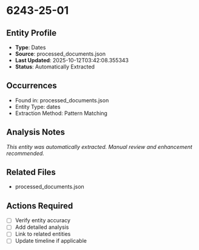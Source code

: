 # 6243-25-01

## Entity Profile
- **Type**: Dates
- **Source**: processed_documents.json
- **Last Updated**: 2025-10-12T03:42:08.355343
- **Status**: Automatically Extracted

## Occurrences
- Found in: processed_documents.json
- Entity Type: dates
- Extraction Method: Pattern Matching

## Analysis Notes
*This entity was automatically extracted. Manual review and enhancement recommended.*

## Related Files
- processed_documents.json

## Actions Required
- [ ] Verify entity accuracy
- [ ] Add detailed analysis
- [ ] Link to related entities
- [ ] Update timeline if applicable
